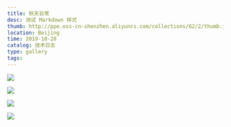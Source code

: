 ```yaml
---
title: 秋天日常
desc: 测试 Markdown 样式
thumb: http://ppe.oss-cn-shenzhen.aliyuncs.com/collections/62/2/thumb.jpg
location: Beijing
time: 2019-10-28
catalog: 技术日志
type: gallery
tags: 
---
```



![](https://storage-1251325576.cos.ap-beijing.myqcloud.com/blog/IMG_6191.jpg)

![](https://storage-1251325576.cos.ap-beijing.myqcloud.com/blog/IMG_4313.jpg)

![](https://storage-1251325576.cos.ap-beijing.myqcloud.com/blog/IMG_0208.jpg)

![](https://storage-1251325576.cos.ap-beijing.myqcloud.com/blog/IMG_4314.jpg)